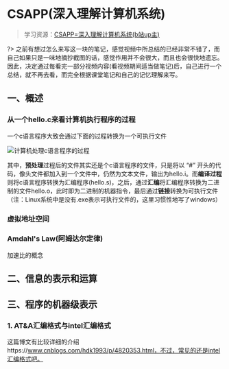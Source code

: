 # CSAPP(深入理解计算机系统)

> 学习资源：[CSAPP=深入理解计算机系统(b站up主)]()

?> 之前有想过怎么来写这一块的笔记，感觉视频中所总结的已经非常不错了，而自己如果只是一味地摘抄截图的话，感觉作用并不会很大，而且也会很快地遗忘。因此，决定通过每看完一部分视频内容(看视频期间适当做笔记)后，自己进行一个总结，就不再去看，而完全根据课堂笔记和自己的记忆理解来写。

## 一、概述

### 从一个hello.c来看计算机执行程序的过程

一个c语言程序大致会通过下面的过程转换为一个可执行文件 

![计算机处理c语言程序的过程](https://cdn.jsdelivr.net/gh/ceresopa/img/img/test.drawio.png)

其中，**预处理**过程后的文件其实还是个c语言程序的文件，只是将以 “#” 开头的代码，像头文件都加入到一个文件中，仍然为文本文件，输出为hello.i。而**编译过程**则将c语言程序转换为汇编程序(hello.s)，之后，通过**汇编**将汇编程序转换为二进制的文件hello.o，此时即为二进制的机器指令，最后通过**链接**转换为可执行文件（注：Linux系统中是没有.exe表示可执行文件的，这里习惯性地写了windows）

### 虚拟地址空间





### Amdahl's Law(阿姆达尔定律)

加速比的概念



## 二、信息的表示和运算



## 三、程序的机器级表示

### 1. AT&A汇编格式与intel汇编格式

这篇博文有比较详细的介绍https://www.cnblogs.com/hdk1993/p/4820353.html，不过，常见的还是intel汇编格式吧。



